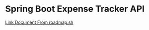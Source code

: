 # Spring Boot Expense Tracker API

[Link Document From roadmap.sh](https://roadmap.sh/projects/expense-tracker-api)